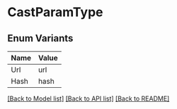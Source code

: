 # CastParamType

## Enum Variants

| Name | Value |
|---- | -----|
| Url | url |
| Hash | hash |


[[Back to Model list]](../README.md#documentation-for-models) [[Back to API list]](../README.md#documentation-for-api-endpoints) [[Back to README]](../README.md)



